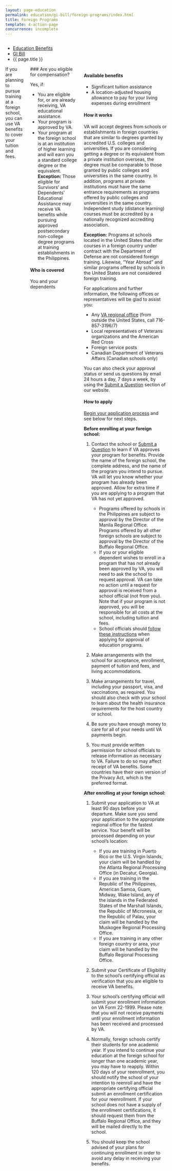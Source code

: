 ```yaml
---
layout: page-education
permalink: education/gi-bill/foreign-programs/index.html
title: Foreign Programs
template: 4-action-page
concurrence: incomplete
---
```


<div class="splash" markdown="0">
<div class="row" markdown="0">
<div class="small-12 columns" markdown="0">

<ul class="breadcrumbs" role="menubar" aria-label="Primary">
<li class="parent"><a href="/education/">Education Benefits</a></li>
<li class="parent"><a href="/education/gi-bill/">GI Bill</a></li>
<li class="active">{{ page.title }}</li>
</ul>

</div>
</div>
</div>

<div class="main" role="main" markdown="0">

<div class="section one" markdown="0">
<div class="primary" markdown="0">

<div class="row" markdown="0">
<div class="small-12 columns" markdown="1">
<div markdown="1">
If you are planning to pursue training at a foreign school, you can use VA benefits to cover your tuition and fees.
</div>
<div class="call-out" markdown="1">
### Are you eligible for compensation?

Yes, if:

- You are eligible for, or are already receiving, VA educational assistance.
- Your program is approved by VA.
- Your program at the foreign school is at an institution of higher learning and will earn you a standard college degree or the equivalent. **Exception:** Those eligible for Survivors’ and Dependents’ Educational Assistance may receive VA benefits while pursuing approved postsecondary non-college degree programs at training establishments in the Philippines.



#### Who is covered

You and your dependents

</div>

<div markdown="1">

#### Available benefits

- Significant tuition assistance
- A location-adjusted housing allowance to pay for your living expenses during enrollment

#### How it works

VA will accept degrees from schools or establishments in foreign countries that are similar to degrees granted by accredited U.S. colleges and universities. If you are considering getting a degree or its equivalent from a private institution overseas, the degree must be comparable to those granted by public colleges and universities in the same country. In addition, programs at private institutions must have the same entrance requirements as programs offered by public colleges and universities in the same country. Independent study (distance learning) courses must be accredited by a nationally recognized accrediting association.

**Exception:** Programs at schools located in the United States that offer courses in a foreign country under contract with the Department of Defense are not considered foreign training. Likewise, “Year Abroad” and similar programs offered by schools in the United States are not considered foreign training.

For applications and further information, the following offices or representatives will be glad to assist you:

- Any [VA regional office](http://www.benefits.va.gov/benefits/offices.asp) (from outside the United States, call 716-857-3196/7)
- Local representatives of Veterans organizations and the American Red Cross
- Foreign service posts
- Canadian Department of Veterans Affairs (Canadian schools only)

You can also check your approval status or send us questions by email 24 hours a day, 7 days a week, by using the [Submit a Question](http://www.benefits.va.gov/gibill/ext_redirect.asp?url=https://gibill.custhelp.com/app/ask/) section of our website.

#### How to apply

[Begin your application process](/education/process/) and see below for next steps.

**Before enrolling at your foreign school:**

1.	Contact the school or [Submit a Question](http://www.benefits.va.gov/gibill/ext_redirect.asp?url=https://gibill.custhelp.com/app/ask/) to learn if VA approves your program for benefits. Provide the name of the foreign school, the complete address, and the name of the program you intend to pursue. VA will let you know whether your program has already been approved. Allow for extra time if you are applying to a program that VA has not yet approved.
    -	Programs offered by schools in the Philippines are subject to approval by the Director of the Manila Regional Office. Programs offered by all other foreign schools are subject to approval by the Director of the Buffalo Regional Office.
    -	If you or your eligible dependent wishes to enroll in a program that has not already been approved by VA, you will need to ask the school to request approval. VA can take no action until a request for approval is received from a school official (not from you). Note that if your program is not approved, you will be responsible for all costs at the school, including tuition and fees.
    -	School officials should [follow these instructions](http://benefits.va.gov/gibill/foreign_program_approval_information_for_schools.asp) when applying for approval of education programs.

2.	Make arrangements with the school for acceptance, enrollment, payment of tuition and fees, and living accommodations.
3.	Make arrangements for travel, including your passport, visa, and vaccinations, as required. You should also check with your school to learn about the health insurance requirements for the host country or school.
4.	Be sure you have enough money to care for all of your needs until VA payments begin.
5.	You must provide written permission for school officials to release information as necessary to VA. Failure to do so may affect receipt of VA benefits. Some countries have their own version of the Privacy Act, which is the preferred format.

**After enrolling at your foreign school:**

1.	Submit your application to VA at least 90 days before your departure. Make sure you send your application to the appropriate regional office for the fastest service. Your benefit will be processed depending on your school’s location:
    -	If you are training in Puerto Rico or the U.S. Virgin Islands, your claim will be handled by the Atlanta Regional       Processing Office (in Decatur, Georgia).
    -	If you are training in the Republic of the Philippines, American Samoa, Guam, Midway, Wake Island, any of the islands in the Federated States of the Marshall Islands, the Republic of Micronesia, or the Republic of Palau, your claim will be handled by the Muskogee Regional Processing Office.
    -	If you are training in any other foreign country or area, your claim will be handled by the Buffalo Regional Processing Office.

2.	Submit your Certificate of Eligibility to the school’s certifying official as verification that you are eligible to receive VA benefits.
3.	Your school’s certifying official will submit your enrollment information on VA Form 22-1999. Please note that you will not receive payments until your enrollment information has been received and processed by VA.
4.	Normally, foreign schools certify their students for one academic year. If you intend to continue your education at the foreign school for longer than one academic year, you may have to reapply. Within 120 days of your reenrollment, you should notify the school of your intention to reenroll and have the appropriate certifying official submit an enrollment certification for your reenrollment. If your school does not have a supply of the enrollment certifications, it should request them from the Buffalo Regional Office, and they will be mailed directly to the school.
5.	You should keep the school advised of your plans for continuing enrollment in order to avoid any delay in receiving your benefits.
</div>
</div>

</div>
</div>

</div>

</div>
